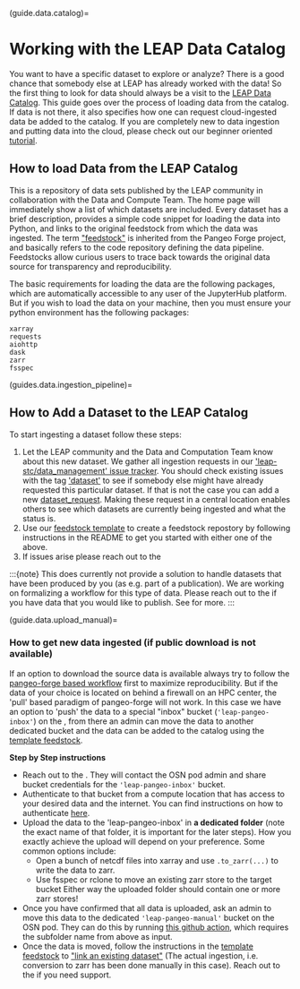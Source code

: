 (guide.data.catalog)=
# Working with the LEAP Data Catalog
You want to have a specific dataset to explore or analyze? There is a good chance that somebody else at LEAP has already worked with the data! So the first thing to look for data should always be a visit to the [LEAP Data Catalog](reference.infrastructure.catalog). This guide goes over the process of loading data from the catalog. If data is not there, it also specifies how one can request cloud-ingested data be added to the catalog. If you are completely new to data ingestion and putting data into the cloud, please check out our beginner oriented [tutorial](guides.data.ingestion_tutorial).
## How to load Data from the LEAP Catalog
 This is a repository of data sets published by the LEAP community in collaboration with the Data and Compute Team. The home page will immediately show a list of which datasets are included. Every dataset has a brief description, provides a simple code snippet for loading the data into Python, and links to the original feedstock from which the data was ingested. The term ["feedstock"](https://pangeo-forge.readthedocs.io/en/latest/deployment/feedstocks.html) is inherited from the Pangeo Forge project, and basically refers to the code repository defining the data pipeline. Feedstocks allow curious users to trace back towards the original data source for transparency and reproducibility. 

The basic requirements for loading the data are the following packages, which are automatically accessible to any user of the JupyterHub platform. But if you wish to load the data on your machine, then you must ensure your python environment has the following packages:
```
xarray
requests
aiohttp
dask
zarr
fsspec
```
(guides.data.ingestion_pipeline)=
## How to Add a Dataset to the LEAP Catalog
To start ingesting a dataset follow these steps:

1. Let the LEAP community and the Data and Computation Team know about this new dataset. We gather all ingestion requests in our ['leap-stc/data_management' issue tracker](https://github.com/leap-stc/data-management/issues). You should check existing issues with the tag ['dataset'](https://github.com/leap-stc/data-management/issues?q=is%3Aissue+is%3Aopen+label%3Adataset) to see if somebody else might have already requested this particular dataset. If that is not the case you can add a new [dataset_request](https://github.com/leap-stc/data-management/issues/new?assignees=&labels=dataset&projects=&template=new_dataset.yaml&title=New+Dataset+%5BDataset+Name%5D). Making these request in a central location enables others to see which datasets are currently being ingested and what the status is.
1. Use our [feedstock template](https://github.com/leap-stc/LEAP_template_feedstock) to create a feedstock repostory by following instructions in the README to get you started with either one of the above.
1. If issues arise please reach out to the [](support.data_compute_team)

:::\{note}
This does currently not provide a solution to handle datasets that have been produced by you (as e.g. part of a publication). We are working on formalizing a workflow for this type of data. Please reach out to the [](support.data_compute_team) if you have data that you would like to publish. See [](explanation.data-policy.types) for more.
:::

(guide.data.upload_manual)=

### How to get new data ingested (if public download is not available)

If an option to download the source data is available always try to follow the [pangeo-forge based workflow](guides.data.ingestion_pipeline) first to maximize reproducibility. But if the data of your choice is located on behind a firewall on an HPC center, the 'pull' based paradigm of pangeo-forge will not work. In this case we have an option to 'push' the data to a special "inbox" bucket (`'leap-pangeo-inbox'`) on the [](reference.infrastructrue.osn_pod), from there an admin can move the data to another dedicated bucket and the data can be added to the catalog using the [template feedstock](https://github.com/leap-stc/LEAP_template_feedstock).

**Step by Step instructions**

- Reach out to the [](support.data_compute_team). They will contact the OSN pod admin and share bucket credentials for the `'leap-pangeo-inbox'` bucket.
- Authenticate to that bucket from a compute location that has access to your desired data and the internet. You can find instructions on how to authenticate [here](data.config-files).
- Upload the data to the 'leap-pangeo-inbox' in **a dedicated folder** (note the exact name of that folder, it is important for the later steps). How you exactly achieve the upload will depend on your preference. Some common options include:
  - Open a bunch of netcdf files into xarray and use `.to_zarr(...)` to write the data to zarr.
  - Use fsspec or rclone to move an existing zarr store to the target bucket
    Either way the uploaded folder should contain one or more zarr stores!
- Once you have confirmed that all data is uploaded, ask an admin to move this data to the dedicated `'leap-pangeo-manual'` bucket on the OSN pod. They can do this by running [this github action](https://github.com/leap-stc/data-management/blob/main/.github/workflows/transfer.yaml), which requires the subfolder name from above as input.
- Once the data is moved, follow the instructions in the [template feedstock](https://github.com/leap-stc/LEAP_template_feedstock) to ["link an existing dataset"](https://github.com/leap-stc/LEAP_template_feedstock#linking-existing-arco-datasets) (The actual ingestion, i.e. conversion to zarr has been done manually in this case). Reach out to the [](support.data_compute_team) if you need support.